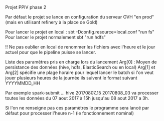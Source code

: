 
Projet PPIV phase 2

Par défaut le projet se lance en configuration du serveur OVH "en prod" (mais en utilisant refinery à la place de Gold)

Pour lancer le projet en local : sbt -Dconfig.resource=local.conf "run fs"
Pour lancer le projet normalement sbt "run hdfs"

!! Ne pas oublier en local de renommer les fichiers avec l'heure et le jour actuel pour que le pipeline puisse se lancer.


Liste des paramètres pris en charge lors du lancement
Arg[0] : Moyen de persistance des données (hive, hdfs, ElasticSearch ou en local)
Arg[1] et Arg[2] spécifie une plage horaire pour lequel lancer le batch si l'on veut jouer plusieurs heures de la journée
ils suivent le format suivant YYYYMMDD_HH

Par exemple spark-submit ... hive 20170807_15 20170808_03 va processer toutes les données du 07 aout 2017 à 15h jusqu'au
08 aout 2017 a 3h.

Si l'on ne renseigne pas ces paramètres le programme sera lancé par défaut pour processer l'heure n-1 (le fonctionnement nominal)

